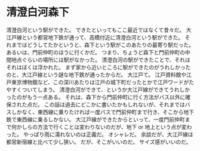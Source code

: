 # 清澄白河森下

清澄白河という駅ができた。
できたといってもここ最近ではなくて昔々だ。
大江戸線という都営地下鉄が通って、高橋付近に清澄白河という駅ができた。
それまではどうしてたかというと、森下という駅がこのあたりの最寄り駅だった。
あるいは、門前仲町のほうに行くかだ。
つまり、ちょうど森下と門前仲町の中間地点ぐらいの場所には駅がなかった。
清澄白河の駅ができたことで、それはそれはぼくは浮かれた。
まず家から近いところに駅ができたのがうれしかったのと、大江戸線という謎な地下鉄が通ったからだ。
大江戸て。
江戸資料館や江戸東京博物館など、この深川あたりは江戸の城下町だったとかで江戸ワードがたやすくついてしまう。
清澄白河ができて、というか大江戸線ができてうれしかったのがもう一点ある。
それは、森下から門前仲町に行く方法がバス以外に確保された点だ。
この話は過去にどこかに書いたかもしれないが、それまではバスしかなく、東西線に乗りたければ一度バスで門前仲町まで行き、そこから地下鉄で東西線に乗るしかない。
大江戸線ができたからといって、一度門前仲町まで何かしらの方法で行くことは変わりないのだが、地下 or 地上という点が変わった。
やっぱり雨に濡れないのは正義だ。
オシャレだ。
余談だが、大江戸線は都営新宿線と比べて少し狭い。
だが、そこがいいのだ。
サイズ感がいいのだ。